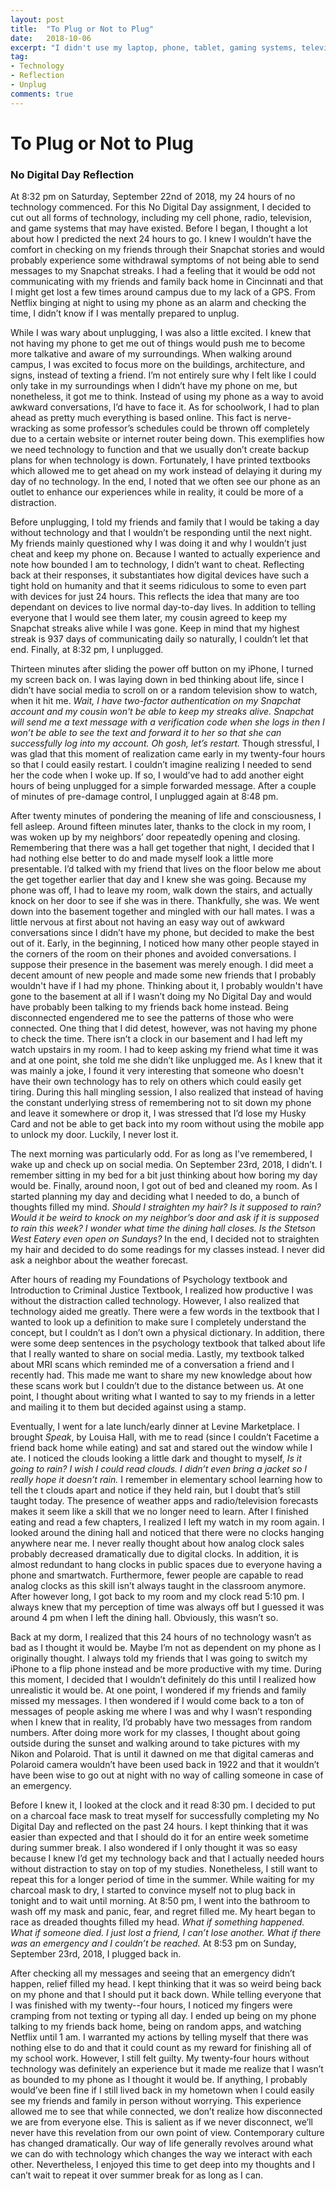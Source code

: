 ```yaml
---
layout: post
title:  "To Plug or Not to Plug"
date:   2018-10-06
excerpt: "I didn't use my laptop, phone, tablet, gaming systems, television, or radio for twenty-fours hours. How did it go?"
tag:
- Technology
- Reflection
- Unplug
comments: true
---
```


# To Plug or Not to Plug
### No Digital Day Reflection

At 8:32 pm on Saturday, September 22nd of 2018,  my 24 hours of no technology commenced. For this No Digital Day assignment, I decided to cut out all forms of technology, including my cell phone, radio, television, and game systems that may have existed. Before I began, I thought a lot about how I predicted the next 24 hours to go. I knew I wouldn’t have the comfort in checking on my friends through their Snapchat stories and would probably experience some withdrawal symptoms of not being able to send messages to my Snapchat streaks. I had a feeling that it would be odd not communicating with my friends and family back home in Cincinnati and that I might get lost a few times around campus due to my lack of a GPS. From Netflix binging at night to using my phone as an alarm and checking the time, I didn’t know if I was mentally prepared to unplug. 

While I was wary about unplugging, I was also a little excited. I knew that not having my phone to get me out of things would push me to become more talkative and aware of my surroundings. When walking around campus, I was excited to focus more on the buildings, architecture, and signs, instead of texting a friend. I’m not entirely sure why I felt like I could only take in my surroundings when I didn’t have my phone on me, but nonetheless, it got me to think. Instead of using my phone as a way to avoid awkward conversations, I’d have to face it. As for schoolwork, I had to plan ahead as pretty much everything is based online. This fact is nerve-wracking as some professor’s schedules could be thrown off completely due to a certain website or internet router being down. This exemplifies how we need technology to function and that we usually don’t create backup plans for when technology is down. Fortunately, I have printed textbooks which allowed me to get ahead on my work instead of delaying it during my day of no technology. In the end, I noted that we often see our phone as an outlet to enhance our experiences while in reality, it could be more of a distraction. 

Before unplugging, I told my friends and family that I would be taking a day without technology and that I wouldn’t be responding until the next night. My friends mainly questioned why I was doing it and why I wouldn’t just cheat and keep my phone on. Because I wanted to actually experience and note how bounded I am to technology, I didn’t want to cheat. Reflecting back at their responses, it substantiates how digital devices have such a tight hold on humanity and that it seems ridiculous to some to even part with devices for just 24 hours. This reflects the idea that many are too dependant on devices to live normal day-to-day lives. In addition to telling everyone that I would see them later, my cousin agreed to keep my Snapchat streaks alive while I was gone. Keep in mind that my highest streak is 937 days of communicating daily so naturally, I couldn’t let that end. Finally, at 8:32 pm, I unplugged.

Thirteen minutes after sliding the power off button on my iPhone, I turned my screen back on. I was laying down in bed thinking about life, since I didn’t have social media to scroll on or a random television show to watch, when it hit me. *Wait, I have two-factor authentication on my Snapchat account and my cousin won't be able to keep my streaks alive. Snapchat will send me a text message with a verification code when she logs in then I won’t be able to see the text and forward it to her so that she can successfully log into my account. Oh gosh, let’s restart.* Though stressful, I was glad that this moment of realization came early in my twenty-four hours so that I could easily restart. I couldn’t imagine realizing I needed to send her the code when I woke up. If so, I would’ve had to add another eight hours of being unplugged for a simple forwarded message. After a couple of minutes of pre-damage control, I unplugged again at 8:48 pm.

After twenty minutes of pondering the meaning of life and consciousness, I fell asleep. Around fifteen minutes later, thanks to the clock in my room, I was woken up by my neighbors’ door repeatedly opening and closing. Remembering that there was a hall get together that night, I decided that I had nothing else better to do and made myself look a little more presentable. I’d talked with my friend that lives on the floor below me about the get together earlier that day and I knew she was going. Because my phone was off, I had to leave my room, walk down the stairs, and actually knock on her door to see if she was in there. Thankfully, she was. We went down into the basement together and mingled with our hall mates. I was a little nervous at first about not having an easy way out of awkward conversations since I didn’t have my phone, but decided to make the best out of it. Early, in the beginning, I noticed how many other people stayed in the corners of the room on their phones and avoided conversations. I suppose their presence in the basement was merely enough. I did meet a decent amount of new people and made some new friends that I probably wouldn't have if I had my phone. Thinking about it, I probably wouldn't have gone to the basement at all if I wasn’t doing my No Digital Day and would have probably been talking to my friends back home instead. Being disconnected engendered me to see the patterns of those who were connected. One thing that I did detest, however, was not having my phone to check the time. There isn’t a clock in our basement and I had left my watch upstairs in my room. I had to keep asking my friend what time it was and at one point, she told me she didn’t like unplugged me. As I knew that it was mainly a joke, I found it very interesting that someone who doesn't have their own technology has to rely on others which could easily get tiring. During this hall mingling session, I also realized that instead of having the constant underlying stress of remembering not to sit down my phone and leave it somewhere or drop it, I was stressed that I’d lose my Husky Card and not be able to get back into my room without using the mobile app to unlock my door. Luckily, I never lost it.

The next morning was particularly odd. For as long as I’ve remembered, I wake up and check up on social media. On September 23rd,  2018, I didn’t. I remember sitting in my bed for a bit just thinking about how boring my day would be. Finally, around noon, I got out of bed and cleaned my room. As I started planning my day and deciding what I needed to do, a bunch of thoughts filled my mind. *Should I straighten my hair? Is it supposed to rain? Would it be weird to knock on my neighbor’s door and ask if it is supposed to rain this week? I wonder what time the dining hall closes. Is the Stetson West Eatery even open on Sundays?* In the end, I decided not to straighten my hair and decided to do some readings for my classes instead. I never did ask a neighbor about the weather forecast.

After hours of reading my Foundations of Psychology textbook and Introduction to Criminal Justice Textbook, I realized how productive I was without the distraction called technology. However, I also realized that technology aided me greatly. There were a few words in the textbook that I wanted to look up a definition to make sure I completely understand the concept, but I couldn’t as I don’t own a physical dictionary. In addition, there were some deep sentences in the psychology textbook that talked about life that I really wanted to share on social media. Lastly, my textbook talked about MRI scans which reminded me of a conversation a friend and I recently had. This made me want to share my new knowledge about how these scans work but I couldn’t due to the distance between us. At one point, I thought about writing what I wanted to say to my friends in a letter and mailing it to them but decided against using a stamp. 

Eventually, I went for a late lunch/early dinner at Levine Marketplace. I brought *Speak*, by Louisa Hall, with me to read (since I couldn’t Facetime a friend back home while eating) and sat and stared out the window while I ate. I noticed the clouds looking a little dark and thought to myself, *Is it going to rain? I wish I could read clouds. I didn’t even bring a jacket so I really hope it doesn’t rain.* I remember in elementary school learning how to tell the t clouds apart and notice if they held rain, but I doubt that’s still taught today. The presence of weather apps and radio/television forecasts makes it seem like a skill that we no longer need to learn. After I finished eating and read a few chapters, I realized I left my watch in my room again. I looked around the dining hall and noticed that there were no clocks hanging anywhere near me. I never really thought about how analog clock sales probably decreased dramatically due to digital clocks. In addition, it is almost redundant to hang clocks in public spaces due to everyone having a phone and smartwatch. Furthermore, fewer people are capable to read analog clocks as this skill isn’t always taught in the classroom anymore. After however long, I got back to my room and my clock read 5:10 pm. I always knew that my perception of time was always off but I guessed it was around 4 pm when I left the dining hall. Obviously, this wasn’t so.

Back at my dorm, I realized that this 24 hours of no technology wasn’t as bad as I thought it would be. Maybe I’m not as dependent on my phone as I originally thought. I always told my friends that I was going to switch my iPhone to a flip phone instead and be more productive with my time. During this moment, I decided that I wouldn’t definitely do this until I realized how unrealistic it would be. At one point, I wondered if my friends and family missed my messages. I then wondered if I would come back to a ton of messages of people asking me where I was and why I wasn’t responding when I knew that in reality, I’d probably have two messages from random numbers. After doing more work for my classes, I thought about going outside during the sunset and walking around to take pictures with my Nikon and Polaroid. That is until it dawned on me that digital cameras and Polaroid camera wouldn’t have been used back in 1922 and that it wouldn’t have been wise to go out at night with no way of calling someone in case of an emergency. 

Before I knew it, I looked at the clock and it read 8:30 pm. I decided to put on a charcoal face mask to treat myself for successfully completing my No Digital Day and reflected on the past 24 hours. I kept thinking that it was easier than expected and that I should do it for an entire week sometime during summer break. I also wondered if I only thought it was so easy because I knew I’d get my technology back and that I actually needed hours without distraction to stay on top of my studies. Nonetheless, I still want to repeat this for a longer period of time in the summer. While waiting for my charcoal mask to dry, I started to convince myself not to plug back in tonight and to wait until morning. At 8:50 pm, I went into the bathroom to wash off my mask and panic, fear, and regret filled me. My heart began to race as dreaded thoughts filled my head. *What if something happened. What if someone died. I just lost a friend, I can’t lose another. What if there was an emergency and I couldn’t be reached.* At 8:53 pm on Sunday, September 23rd, 2018, I plugged back in. 

After checking all my messages and seeing that an emergency didn’t happen, relief filled my head. I kept thinking that it was so weird being back on my phone and that I should put it back down. While telling everyone that I was finished with my twenty--four hours, I noticed my fingers were cramping from not texting or typing all day. I ended up being on my phone talking to my friends back home, being on random apps, and watching Netflix until 1 am. I warranted my actions by telling myself that there was nothing else to do and that it could count as my reward for finishing all of my school work. However, I still felt guilty. My twenty-four hours without technology was definitely an experience but it made me realize that I wasn’t as bounded to my phone as I thought it would be. If anything, I probably would’ve been fine if I still lived back in my hometown when I could easily see my friends and family in person without worrying. This experience allowed me to see that while connected, we don’t realize how disconnected we are from everyone else. This is salient as if we never disconnect, we’ll never have this revelation from our own point of view. Contemporary culture has changed dramatically. Our way of life generally revolves around what we can do with technology which changes the way we interact with each other. Nevertheless,  I enjoyed this time to get deep into my thoughts and I can’t wait to repeat it over summer break for as long as I can. 


